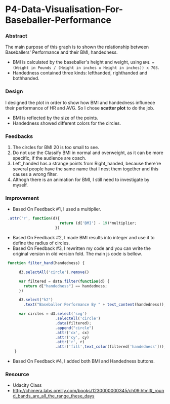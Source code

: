 # P4-Data-Visualisation-For-Baseballer-Performance

### Abstract
The main purpose of this graph is to shown the relationship between Baseballers' Performance and their BMI, handedness. 
- BMI is calculated by the baseballer's height and weight, using 
`BMI = (Weight in Pounds / (Height in inches x Height in inches)) x 703`.
- Handedness contained three kinds: lefthanded, righthanded and bothhanded.

### Design
I designed the plot in order to show how BMI and handedness influnece their performance of HR and AVG. 
So I chose **scatter plot** to do the job.
- BMI is reflected by the size of the points.
- Handedness showed different colors for the circles.

### Feedbacks
1. The circles for BMI 20 is too small to see.
2. Do not use the Classify BMI in normal and overweight, as it can be more specific, if the audience are coach.
3. Left_handed has a strange points from Right_handed, because there're several people have the same name that I nest them together and this causes a wrong filter.
4. Althogh there is an animation for BMI, I still need to investigate by myself.

### Improvement
- Based On Feedback #1, I used a multiplier.
```javascript
 .attr('r', function(d){
                        return (d['BMI'] - 19)*multiplier;
                      })
```
- Based On Feedback #2, I made BMI results into integer and use it to define the radius of circles.
- Based On Feedback #3, I rewritten my code and you can write the original version in old version fold. The main js code is bellow.
```javascript
 function filter_hand(handedness) {

      d3.selectAll('circle').remove()

      var filtered = data.filter(function(d) {
        return d["handedness"] == handedness;
      })

      d3.select("h2")
        .text("Baseballer Performance By " + text_content(handedness));

      var circles = d3.select('svg')
                      .selectAll('circle')
                      .data(filtered);
                      .append("circle")
                      .attr('cx', cx)
                      .attr('cy', cy)
                      .attr('r', r)
                      .attr('fill',text_color(filtered['handedness']));
    }
```
- Based On Feedback #4, I added both BMI and Handedness buttons.

### Resource
- Udacity Class
- http://chimera.labs.oreilly.com/books/1230000000345/ch09.html#_round_bands_are_all_the_range_these_days


